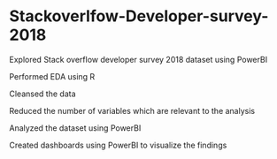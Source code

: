 # Stackoverlfow-Developer-survey-2018

Explored Stack overflow developer survey 2018 dataset using PowerBI

Performed EDA using R

Cleansed the data 

Reduced the number of variables which are relevant to the analysis

Analyzed the dataset using PowerBI

Created dashboards using PowerBI to visualize the findings
